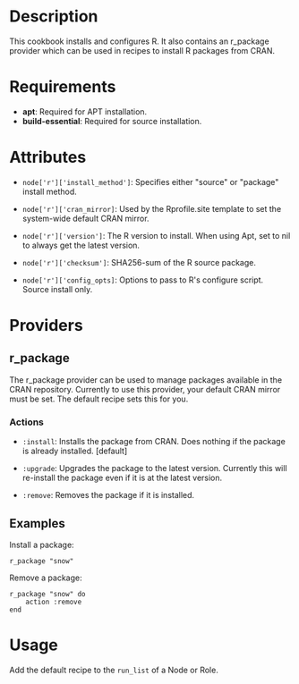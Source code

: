 Description
===========
This cookbook installs and configures R.  It also contains an
r_package provider which can be used in recipes to install R packages
from CRAN.

Requirements
============

* **apt**: Required for APT installation.
* **build-essential**: Required for source installation.

Attributes
==========

* `node['r']['install_method']`: Specifies either "source" or
  "package" install method.

* `node['r']['cran_mirror]`: Used by the Rprofile.site template
to set the system-wide default CRAN mirror.

* `node['r']['version']`: The R version to install.  When using Apt, set
to nil to always get the latest version.

* `node['r']['checksum']`: SHA256-sum of the R source package.

* `node['r']['config_opts]`: Options to pass to R's configure
  script. Source install only.


# Providers


## r_package

The r_package provider can be used to manage packages available in the
CRAN repository.  Currently to use this provider, your default CRAN
mirror must be set.  The default recipe sets this for you.

### Actions

* `:install`: Installs the package from CRAN.  Does nothing if the
  package is already installed. [default]

* `:upgrade`: Upgrades the package to the latest version.  Currently
  this will re-install the package even if it is at the latest
  version.

* `:remove`: Removes the package if it is installed.

## Examples

Install a package:

    r_package "snow"

Remove a package:

    r_package "snow" do
        action :remove
    end


Usage
=====
Add the default recipe to the `run_list` of a Node or Role.
